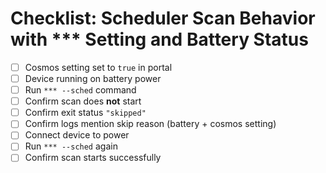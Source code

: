 # Checklist: Scheduler Scan Behavior with *** Setting and Battery Status

- [ ] Cosmos setting set to `true` in portal
- [ ] Device running on battery power
- [ ] Run `*** --sched` command
- [ ] Confirm scan does **not** start
- [ ] Confirm exit status `"skipped"`
- [ ] Confirm logs mention skip reason (battery + cosmos setting)
- [ ] Connect device to power
- [ ] Run `*** --sched` again
- [ ] Confirm scan starts successfully
